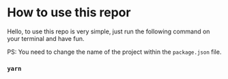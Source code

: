 # How to use this repor

Hello, to use this repo is very simple, just run the following command on your terminal and have fun.

PS: You need to change the name of the project within the `package.json` file.

### `yarn`

